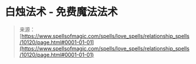 <!--yml

category: 未分类

date: 2024-06-12 18:46:45

-->

# 白烛法术 - 免费魔法法术

> 来源：[https://www.spellsofmagic.com/spells/love_spells/relationship_spells/10120/page.html#0001-01-01](https://www.spellsofmagic.com/spells/love_spells/relationship_spells/10120/page.html#0001-01-01)
